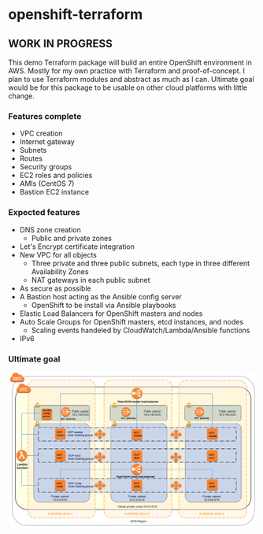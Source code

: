 # openshift-terraform

## **WORK IN PROGRESS**

This demo Terraform package will build an entire OpenShift environment in AWS.
Mostly for my own practice with Terraform and proof-of-concept. I plan to use
Terraform modules and abstract as much as I can. Ultimate goal would be for
this package to be usable on other cloud platforms with little change.

### Features complete
- VPC creation
- Internet gateway
- Subnets
- Routes
- Security groups
- EC2 roles and policies
- AMIs (CentOS 7)
- Bastion EC2 instance


### Expected features
- DNS zone creation
  - Public and private zones
- Let's Encrypt certificate integration
- New VPC for all objects
  - Three private and three public subnets, each type in three different
    Availability Zones
  - NAT gateways in each public subnet
- As secure as possible
- A Bastion host acting as the Ansible config server
  - OpenShift to be install via Ansible playbooks
- Elastic Load Balancers for OpenShift masters and nodes
- Auto Scale Groups for OpenShift masters, etcd instances, and nodes
  - Scaling events handeled by CloudWatch/Lambda/Ansible functions
- IPv6

### Ultimate goal
![Untimate goal](./images/architecture.png "Ultimate goal")
